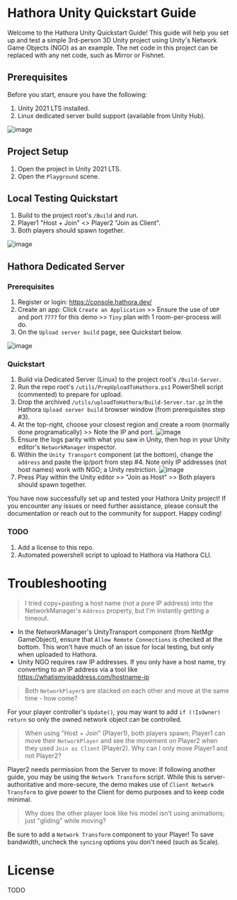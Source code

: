 # Hathora Unity Quickstart Guide

Welcome to the Hathora Unity Quickstart Guide! This guide will help you set up and test a simple 3rd-person 3D Unity project using Unity's Network Game Objects (NGO) as an example. The net code in this project can be replaced with any net code, such as Mirror or Fishnet.

## Prerequisites

Before you start, ensure you have the following:

1. Unity 2021 LTS installed.
2. Linux dedicated server build support (available from Unity Hub).

![image](https://user-images.githubusercontent.com/8840024/233575209-77401a59-5539-4aff-9dd2-d779153ae4f9.png)

## Project Setup

1. Open the project in Unity 2021 LTS.
2. Open the `Playground` scene.

## Local Testing Quickstart

1. Build to the project root's `/Build` and run.
2. Player1 "Host + Join" <> Player2 "Join as Client".
3. Both players should spawn together.

![image](https://user-images.githubusercontent.com/8840024/233575333-00ff64e9-9728-4c40-9001-5bd773f29718.png)

## Hathora Dedicated Server

### Prerequisites

1. Register or login: https://console.hathora.dev/
2. Create an app: Click `Create an Application` >> Ensure the use of `UDP` and port `7777` for this demo >> `Tiny` plan with 1 room-per-process will do.
3. On the `Upload server build` page, see Quickstart below.

![image](https://user-images.githubusercontent.com/8840024/233575529-bf4bd904-a93a-4d04-b35e-faa9995592bd.png)

### Quickstart

1. Build via Dedicated Server (Linux) to the project root's `/Build-Server`.
2. Run the repo root's `/utils/PrepUploadToHathora.ps1` PowerShell script (commented) to prepare for upload.
3. Drop the archived `/utils/uploadToHathora/Build-Server.tar.gz` in the Hathora `Upload server build` browser window (from prerequisites step #3).
4. At the top-right, choose your closest region and create a room (normally done programatically) >> Note the IP and port.
![image](https://user-images.githubusercontent.com/8840024/233578161-630e86bf-0bcd-4c43-9d97-0470367d1cfc.png)
5. Ensure the logs parity with what you saw in Unity, then hop in your Unity editor's `NetworkManager` inspector.
6. Within the `Unity Transport` component (at the bottom), change the `address` and paste the ip/port from step #4. Note only IP addresses (not host names) work with NGO; a Unity restriction.
![image](https://user-images.githubusercontent.com/8840024/233578298-3e884881-2aa2-4fdc-8bd9-104d94f849f4.png)
7. Press Play within the Unity editor >> "Join as Host" >> Both players should spawn together.

You have now successfully set up and tested your Hathora Unity project! If you encounter any issues or need further assistance, please consult the documentation or reach out to the community for support. Happy coding!

### TODO

1. Add a license to this repo.
2. Automated powershell script to upload to Hathora via Hathora CLI.

# Troubleshooting

> I tried copy+pasting a host name (not a pure IP address) into the NetworkManager's `Address` property, but I'm instantly getting a timeout.

* In the NetworkManager's UnityTransport component (from NetMgr GameObject), ensure that `Allow Remote Connections` is checked at the bottom. This won't have much of an issue for local testing, but only when uploaded to Hathora.
* Unity NGO requires raw IP addresses. If you only have a host name, try converting to an IP address via a tool like https://whatismyipaddress.com/hostname-ip 

> Both `NetworkPlayer`s are stacked on each other and move at the same time - how come?

For your player controller's `Update()`, you may want to add `if (!IsOwner) return` so only the owned network object can be controlled.

> When using "Host + Join" (Player1), both players spawn; Player1 can move their `NetworkPlayer` and see the movement on Player2 when they used `Join as Client` (Player2). Why can I only move Player1 and not Player2?

Player2 needs permission from the Server to move: If following another guide, you may be using the `Network Transform` script. While this is server-authoritative and more-secure, the demo makes use of `Client Network Transform` to give power to the Client for demo purposes and to keep code minimal.

> Why does the other player look like his model isn't using animations; just "gliding" while moving?

Be sure to add a `Network Transform` component to your Player! To save bandwidth, uncheck the `syncing` options you don't need (such as Scale).

# License
TODO
